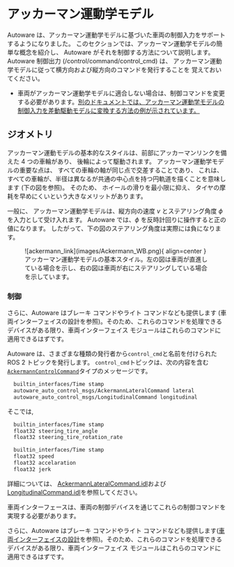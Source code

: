 # アッカーマン運動学モデル

Autoware は、アッカーマン運動学モデルに基づいた車両の制御入力をサポートするようになりました。 
このセクションでは、アッカーマン運動学モデルの簡単な概念を紹介し、
Autoware がそれを制御する方法について説明します。
Autoware 制御出力 (/control/command/control_cmd) は、
アッカーマン運動学モデルに従って横方向および縦方向のコマンドを発行することを
覚えておいてください。

- 車両がアッカーマン運動学モデルに適合しない場合は、制御コマンドを変更する必要があります。[別のドキュメントでは、アッカーマン運動学モデルの制御入力を差動駆動モデルに変換する方法の例が示されています。](https://autowarefoundation.github.io/autoware-documentation/main/how-to-guides/integrating-autoware/creating-vehicle-interface-package/customizing-for-differential-drive-model/)

## ジオメトリ

アッカーマン運動モデルの基本的なスタイルは、前部にアッカーマンリンクを備えた 4 つの車輪があり、
後輪によって駆動されます。
アッカーマン運動学モデルの重要な点は、
すべての車輪の軸が同じ点で交差することであり、
これは、
すべての車輪が、半径は異なるが共通の中心点を持つ円軌道を描くことを意味します
(下の図を参照)。
そのため、
ホイールの滑りを最小限に抑え、
タイヤの摩耗を早めにくいという大きなメリットがあります。

一般に、
アッカーマン運動学モデルは、縦方向の速度 $v$ とステアリング角度 $\phi$ を入力として受け入れます。
Autoware では、$\phi$ を反時計回りに操作すると正の値になります。
したがって、下の図のステアリング角度は実際には負になります。

<figure markdown>
  ![ackermann_link](images/Ackermann_WB.png){ align=center }
  <figcaption>
    アッカーマン運動学モデルの基本スタイル。左の図は車両が直進している場合を示し、右の図は車両が右にステアリングしている場合を示しています。
  </figcaption>
</figure>

### 制御
さらに、Autoware はブレーキ コマンドやライト コマンドなども提供します (車両インターフェイスの設計を参照)。そのため、これらのコマンドを処理できるデバイスがある限り、車両インターフェイス モジュールはこれらのコマンドに適用できるはずです。

Autoware は、さまざまな種類の発行者から`control_cmd`と名前を付けられた ROS 2 トピックを発行します。
`control_cmd`トピックは、次の内容を含む[`AckermannControlCommand`](https://gitlab.com/autowarefoundation/autoware.auto/autoware_auto_msgs/-/blob/master/autoware_auto_control_msgs/msg/AckermannControlCommand.idl)タイプのメッセージです。

```bash title="AckermannControlCommand"
  builtin_interfaces/Time stamp
  autoware_auto_control_msgs/AckermannLateralCommand lateral
  autoware_auto_control_msgs/LongitudinalCommand longitudinal
```

そこでは,

```bash title="AckermannLateralCommand"
  builtin_interfaces/Time stamp
  float32 steering_tire_angle
  float32 steering_tire_rotation_rate
```

```bash title="LongitudinalCommand"
  builtin_interfaces/Time stamp
  float32 speed
  float32 accelaration
  float32 jerk
```

詳細については、 [AckermannLateralCommand.idl](https://gitlab.com/autowarefoundation/autoware.auto/autoware_auto_msgs/-/blob/master/autoware_auto_control_msgs/msg/AckermannLateralCommand.idl)および[LongitudinalCommand.idl](https://gitlab.com/autowarefoundation/autoware.auto/autoware_auto_msgs/-/blob/master/autoware_auto_control_msgs/msg/LongitudinalCommand.idl)を参照してください。

車両インターフェースは、車両の制御デバイスを通じてこれらの制御コマンドを実現する必要があります。

さらに、Autoware はブレーキ コマンドやライト コマンドなども提供します([車両インターフェイスの設計](https://autowarefoundation.github.io/autoware-documentation/main/design/autoware-interfaces/components/vehicle-interface/)を参照)。そのため、これらのコマンドを処理できるデバイスがある限り、車両インターフェイス モジュールはこれらのコマンドに適用できるはずです。
